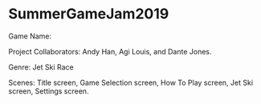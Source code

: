 # SummerGameJam2019
Game Name:

Project Collaborators: Andy Han, Agi Louis, and Dante Jones.

Genre: Jet Ski Race

Scenes: Title screen, Game Selection screen, How To Play screen, Jet Ski screen, Settings screen.
